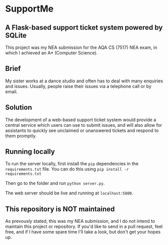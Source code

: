 # SupportMe
## A Flask-based support ticket system powered by SQLite

This project was my NEA submission for the AQA CS (7517) NEA exam, in which I achieved an A* (Computer Science).

## Brief
My sister works at a dance studio and often has to deal with many enquiries and issues. Usually, people raise their issues via a telephone call or by email.

## Solution
The development of a web-based support ticket system would provide a central service which users can use to submit issues, and will also allow for assistants to quickly see unclaimed or unanswered tickets and respond to them promptly.

## Running locally
To run the server locally, first install the `pip` dependencies in the `requirements.txt` file. You can do this using ```pip install -r requirements.txt```

Then go to the folder and run `python server.py`.

The web server should be live and running at `localhost:5000`.

## This repository is NOT maintained
As prevously stated, this was my NEA submission, and I do not intend to maintain this project or repository. If you'd like to send in a pull request, feel free, and if I have some spare time I'll take a look, but don't get your hopes up.
